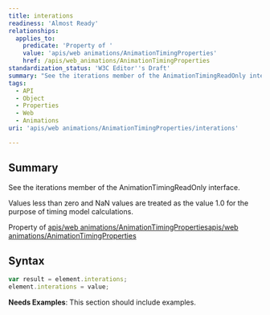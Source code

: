 ```yaml
---
title: interations
readiness: 'Almost Ready'
relationships:
  applies_to:
    predicate: 'Property of '
    value: 'apis/web animations/AnimationTimingProperties'
    href: /apis/web_animations/AnimationTimingProperties
standardization_status: 'W3C Editor''s Draft'
summary: "See the iterations member of the AnimationTimingReadOnly interface.\n"
tags:
  - API
  - Object
  - Properties
  - Web
  - Animations
uri: 'apis/web animations/AnimationTimingProperties/interations'

---
```

## <span>Summary</span>

See the iterations member of the AnimationTimingReadOnly interface.

Values less than zero and NaN values are treated as the value 1.0 for the purpose of timing model calculations.

Property of [apis/web animations/AnimationTimingProperties](/apis/web_animations/AnimationTimingProperties)[apis/web animations/AnimationTimingProperties](/apis/web_animations/AnimationTimingProperties)

## <span>Syntax</span>

``` js
var result = element.interations;
element.interations = value;
```

**Needs Examples**: This section should include examples.

